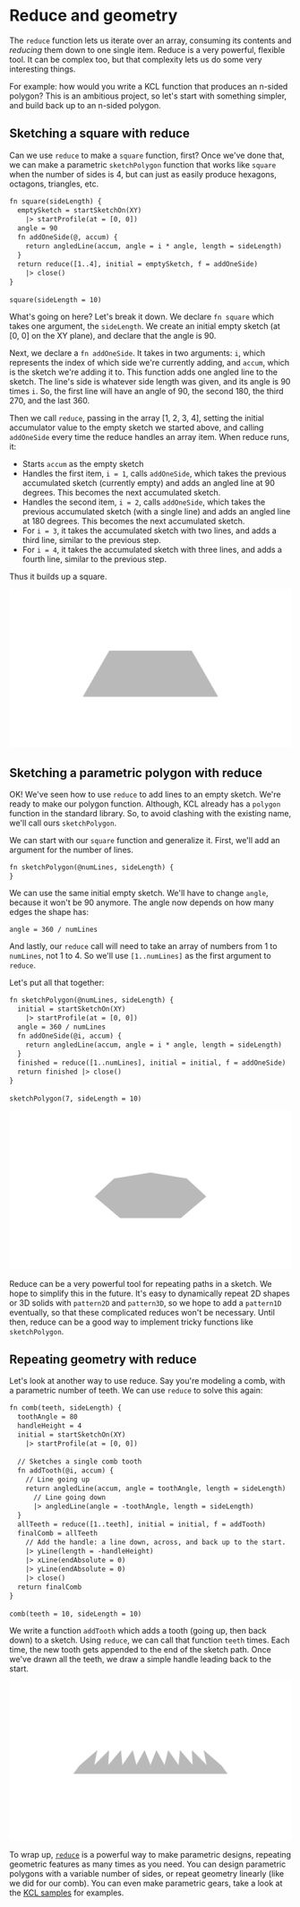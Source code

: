 # Reduce and geometry

<!-- toc -->

The `reduce` function lets us iterate over an array, consuming its contents and _reducing_ them down to one single item. Reduce is a very powerful, flexible tool. It can be complex too, but that complexity lets us do some very interesting things.

For example: how would you write a KCL function that produces an n-sided polygon? This is an ambitious project, so let's start with something simpler, and build back up to an n-sided polygon.


## Sketching a square with reduce

Can we use `reduce` to make a `square` function, first? Once we've done that, we can make a parametric `sketchPolygon` function that works like `square` when the number of sides is 4, but can just as easily produce hexagons, octagons, triangles, etc.

```kcl=reduce_square
fn square(sideLength) {
  emptySketch = startSketchOn(XY)
    |> startProfile(at = [0, 0])
  angle = 90
  fn addOneSide(@, accum) {
    return angledLine(accum, angle = i * angle, length = sideLength)
  }
  return reduce([1..4], initial = emptySketch, f = addOneSide)
    |> close()
}

square(sideLength = 10)
```

What's going on here? Let's break it down. We declare `fn square` which takes one argument, the `sideLength`. We create an initial empty sketch (at [0, 0] on the XY plane), and declare that the angle is 90.

Next, we declare a `fn addOneSide`. It takes in two arguments: `i`, which represents the index of which side we're currently adding, and `accum`, which is the sketch we're adding it to. This function adds one angled line to the sketch. The line's side is whatever side length was given, and its angle is 90 times `i`. So, the first line will have an angle of 90, the second 180, the third 270, and the last 360.

Then we call `reduce`, passing in the array [1, 2, 3, 4], setting the initial accumulator value to the empty sketch we started above, and calling `addOneSide` every time the reduce handles an array item. When reduce runs, it:

 - Starts `accum` as the empty sketch
 - Handles the first item, `i = 1`, calls `addOneSide`, which takes the previous accumulated sketch (currently empty) and adds an angled line at 90 degrees. This becomes the next accumulated sketch.
 - Handles the second item, `i = 2`, calls `addOneSide`, which takes the previous accumulated sketch (with a single line) and adds an angled line at 180 degrees. This becomes the next accumulated sketch.
 - For `i = 3`, it takes the accumulated sketch with two lines, and adds a third line, similar to the previous step.
 - For `i = 4`, it takes the accumulated sketch with three lines, and adds a fourth line, similar to the previous step.

Thus it builds up a square.

![A square, made by reducing an array](images/dynamic/reduce_square.png)

## Sketching a parametric polygon with reduce

OK! We've seen how to use `reduce` to add lines to an empty sketch. We're ready to make our polygon function. Although, KCL already has a `polygon` function in the standard library. So, to avoid clashing with the existing name, we'll call ours `sketchPolygon`.

We can start with our `square` function and generalize it. First, we'll add an argument for the number of lines.

```kcl
fn sketchPolygon(@numLines, sideLength) {
}
```

We can use the same initial empty sketch. We'll have to change `angle`, because it won't be 90 anymore. The angle now depends on how many edges the shape has:

```kcl
angle = 360 / numLines
```

And lastly, our `reduce` call will need to take an array of numbers from 1 to `numLines`, not 1 to 4. So we'll use `[1..numLines]` as the first argument to `reduce`.

Let's put all that together:

```kcl=reduce_polygon
fn sketchPolygon(@numLines, sideLength) {
  initial = startSketchOn(XY)
    |> startProfile(at = [0, 0])
  angle = 360 / numLines
  fn addOneSide(@i, accum) {
    return angledLine(accum, angle = i * angle, length = sideLength)
  }
  finished = reduce([1..numLines], initial = initial, f = addOneSide)
  return finished |> close()
}

sketchPolygon(7, sideLength = 10)
```

![A 7-sided polygon, made by reducing an array](images/dynamic/reduce_polygon.png)

Reduce can be a very powerful tool for repeating paths in a sketch. We hope to simplify this in the future. It's easy to dynamically repeat 2D shapes or 3D solids with `pattern2D` and `pattern3D`, so we hope to add a `pattern1D` eventually, so that these complicated reduces won't be necessary. Until then, reduce can be a good way to implement tricky functions like `sketchPolygon`.

## Repeating geometry with reduce

Let's look at another way to use reduce. Say you're modeling a comb, with a parametric number of teeth. We can use `reduce` to solve this again:

```kcl=reduce_comb
fn comb(teeth, sideLength) {
  toothAngle = 80
  handleHeight = 4
  initial = startSketchOn(XY)
    |> startProfile(at = [0, 0])

  // Sketches a single comb tooth
  fn addTooth(@i, accum) {
    // Line going up
    return angledLine(accum, angle = toothAngle, length = sideLength)
      // Line going down
      |> angledLine(angle = -toothAngle, length = sideLength)
  }
  allTeeth = reduce([1..teeth], initial = initial, f = addTooth)
  finalComb = allTeeth
    // Add the handle: a line down, across, and back up to the start.
    |> yLine(length = -handleHeight)
    |> xLine(endAbsolute = 0)
    |> yLine(endAbsolute = 0)
    |> close()
  return finalComb
}

comb(teeth = 10, sideLength = 10)
```

We write a function `addTooth` which adds a tooth (going up, then back down) to a sketch. Using `reduce`, we can call that function `teeth` times. Each time, the new tooth gets appended to the end of the sketch path. Once we've drawn all the teeth, we draw a simple handle leading back to the start.

![A comb with a variable number of teeth](images/dynamic/reduce_comb.png)

To wrap up, [`reduce`] is a powerful way to make parametric designs, repeating geometric features as many times as you need. You can design parametric polygons with a variable number of sides, or repeat geometry linearly (like we did for our comb). You can even make parametric gears, take a look at the [KCL samples] for examples.

[`map`]: https://zoo.dev/docs/kcl-std/map
[`reduce`]: https://zoo.dev/docs/kcl-std/reduce
[KCL samples]: https://zoo.dev/docs/kcl-samples/gear
